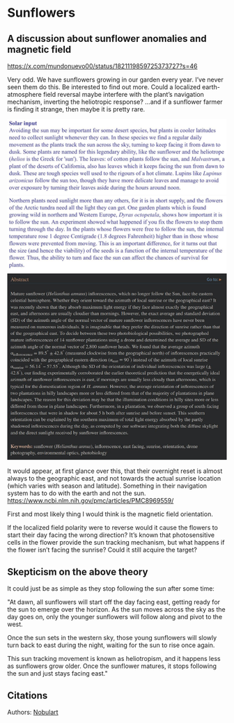 # Sunflowers

## A discussion about sunflower anomalies and magnetic field

https://x.com/mundonuevo00/status/1821119859725373727?s=46

Very odd. We have sunflowers growing in our garden every year. I’ve never seen them do this. Be interested to find out more. Could a localized earth-atmosphere field reversal maybe interfere with the plant’s navigation mechanism, inverting the heliotropic response? …and if a sunflower farmer is finding it strange, then maybe it is pretty rare.

![sunflower](img/sunflower.jpg "sunflower")
![sunflower](img/sunflower2.jpg "sunflower")
![sunflower](img/sunflower3.jpg "sunflower")

It would appear, at first glance over this, that their overnight reset is almost always to the geographic east, and not towards the actual sunrise location (which varies with season and latitude). Something in their navigation system has to do with the earth and not the sun.
https://www.ncbi.nlm.nih.gov/pmc/articles/PMC8969559/

First and most likely thing I would think is the magnetic field orientation.

If the localized field polarity were to reverse would it cause the flowers to start their day facing the wrong direction? It’s known that photosensitive cells in the flower provide the sun tracking mechanism, but what happens if the flower isn’t facing the sunrise? Could it still acquire the target?

## Skepticism on the above theory

It could just be as simple as they stop following the sun after some time:

"At dawn, all sunflowers will start off the day facing east, getting ready for the sun to emerge over the horizon. As the sun moves across the sky as the day goes on, only the younger sunflowers will follow along and pivot to the west.

Once the sun sets in the western sky, those young sunflowers will slowly turn back to east during the night, waiting for the sun to rise once again.

This sun tracking movement is known as heliotropism, and it happens less as sunflowers grow older. Once the sunflower matures, it stops following the sun and just stays facing east."

## Citations

Authors: [Nobulart](https://nobulart.com)